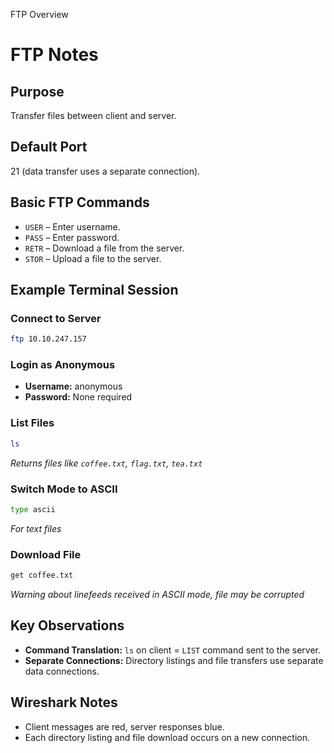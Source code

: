 FTP Overview
# FTP Notes

## Purpose
Transfer files between client and server.

## Default Port
21 (data transfer uses a separate connection).

## Basic FTP Commands
- `USER` – Enter username.
- `PASS` – Enter password.
- `RETR` – Download a file from the server.
- `STOR` – Upload a file to the server.

## Example Terminal Session

### Connect to Server
```sh
ftp 10.10.247.157
```

### Login as Anonymous
- **Username:** anonymous
- **Password:** None required

### List Files
```sh
ls
```
*Returns files like `coffee.txt`, `flag.txt`, `tea.txt`*

### Switch Mode to ASCII
```sh
type ascii
```
*For text files*

### Download File
```sh
get coffee.txt
```
*Warning about linefeeds received in ASCII mode, file may be corrupted*

## Key Observations
- **Command Translation:** `ls` on client = `LIST` command sent to the server.
- **Separate Connections:** Directory listings and file transfers use separate data connections.

## Wireshark Notes
- Client messages are red, server responses blue.
- Each directory listing and file download occurs on a new connection.